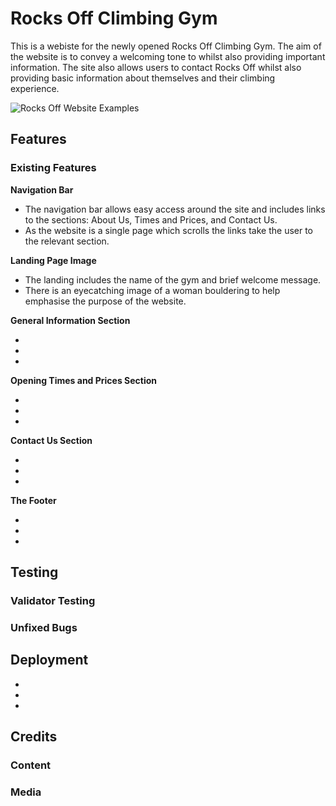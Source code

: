 # Rocks Off Climbing Gym 

This is a webiste for the newly opened Rocks Off Climbing Gym. The aim of the website is to convey a welcoming tone to whilst also providing important information. The site also allows users to contact Rocks Off whilst also providing basic information about themselves and their climbing experience. 

![Rocks Off Website Examples](RocksOff.jpg)

## Features 


### Existing Features 

**Navigation Bar**

- The navigation bar allows easy access around the site and includes links to the sections: About Us, Times and Prices, and Contact Us. 
- As the website is a single page which scrolls the links take the user to the relevant section. 


**Landing Page Image**

- The landing includes the name of the gym and brief welcome message.
- There is an eyecatching image of a woman bouldering to help emphasise the purpose of the website.



**General Information Section**

- 
-
-

**Opening Times and Prices Section**

-
-
-

**Contact Us Section**

-
-
-

**The Footer**

-
-
-

## Testing

### Validator Testing 

### Unfixed Bugs


## Deployment 

-

-

-

## Credits 

### Content

### Media 










